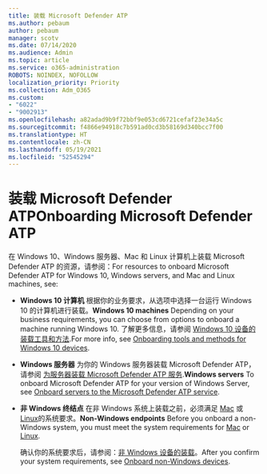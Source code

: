 ```yaml
---
title: 装载 Microsoft Defender ATP
ms.author: pebaum
author: pebaum
manager: scotv
ms.date: 07/14/2020
ms.audience: Admin
ms.topic: article
ms.service: o365-administration
ROBOTS: NOINDEX, NOFOLLOW
localization_priority: Priority
ms.collection: Adm_O365
ms.custom:
- "6022"
- "9002913"
ms.openlocfilehash: a82adad9b9f72bbf9e053cd6721cefaf23e34a5c
ms.sourcegitcommit: f4866e94918c7b591ad0cd3b58169d340bcc7f00
ms.translationtype: HT
ms.contentlocale: zh-CN
ms.lasthandoff: 05/19/2021
ms.locfileid: "52545294"
---
```

# <a name="onboarding-microsoft-defender-atp"></a><span data-ttu-id="cd9f1-102">装载 Microsoft Defender ATP</span><span class="sxs-lookup"><span data-stu-id="cd9f1-102">Onboarding Microsoft Defender ATP</span></span>

<span data-ttu-id="cd9f1-103">在 Windows 10、Windows 服务器、Mac 和 Linux 计算机上装载 Microsoft Defender ATP 的资源，请参阅：</span><span class="sxs-lookup"><span data-stu-id="cd9f1-103">For resources to onboard Microsoft Defender ATP for Windows 10, Windows servers, and Mac and Linux machines, see:</span></span> 

- <span data-ttu-id="cd9f1-104">**Windows 10 计算机** 根据你的业务要求，从选项中选择一台运行 Windows 10 的计算机进行装载。</span><span class="sxs-lookup"><span data-stu-id="cd9f1-104">**Windows 10 machines** Depending on your business requirements, you can choose from options to onboard a machine running Windows 10.</span></span> <span data-ttu-id="cd9f1-105">了解更多信息，请参阅 [Windows 10 设备的装载工具和方法](/windows/security/threat-protection/microsoft-defender-atp/configure-endpoints).</span><span class="sxs-lookup"><span data-stu-id="cd9f1-105">For more info, see [Onboarding tools and methods for Windows 10 devices](/windows/security/threat-protection/microsoft-defender-atp/configure-endpoints).</span></span> 

- <span data-ttu-id="cd9f1-106">**Windows 服务器** 为你的 Windows 服务器装载 Microsoft Defender ATP，请参阅 [为服务器装载 Microsoft Defender ATP 服务](/windows/security/threat-protection/microsoft-defender-atp/configure-server-endpoints).</span><span class="sxs-lookup"><span data-stu-id="cd9f1-106">**Windows servers** To onboard Microsoft Defender ATP for your version of Windows Server, see [Onboard servers to the Microsoft Defender ATP service](/windows/security/threat-protection/microsoft-defender-atp/configure-server-endpoints).</span></span>

- <span data-ttu-id="cd9f1-107">**非 Windows 终结点**  在非 Windows 系统上装载之前，必须满足 [Mac](/windows/security/threat-protection/microsoft-defender-atp/microsoft-defender-atp-mac#system-requirements) 或 [Linux](/windows/security/threat-protection/microsoft-defender-atp/microsoft-defender-atp-linux#system-requirements)的系统要求。</span><span class="sxs-lookup"><span data-stu-id="cd9f1-107">**Non-Windows endpoints**  Before you onboard a non-Windows system, you must meet the system requirements for [Mac](/windows/security/threat-protection/microsoft-defender-atp/microsoft-defender-atp-mac#system-requirements) or [Linux](/windows/security/threat-protection/microsoft-defender-atp/microsoft-defender-atp-linux#system-requirements).</span></span>

    <span data-ttu-id="cd9f1-108">确认你的系统要求后，请参阅：[非 Windows 设备的装载](/windows/security/threat-protection/microsoft-defender-atp/configure-endpoints-non-windows#onboarding-non-windows-machines)。</span><span class="sxs-lookup"><span data-stu-id="cd9f1-108">After you confirm your system requirements, see [Onboard non-Windows devices](/windows/security/threat-protection/microsoft-defender-atp/configure-endpoints-non-windows#onboarding-non-windows-machines).</span></span>